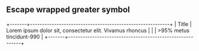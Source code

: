 ## Escape wrapped greater symbol

+-------+----------------------------------------------------------+
| Title | Lorem ipsum dolor sit, consectetur elit. Vivamus rhoncus |
|       | \>95% metus tincidunt-990                                |
+-------+----------------------------------------------------------+
